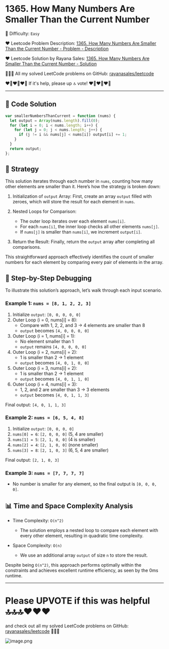 # 1365. How Many Numbers Are Smaller Than the Current Number

🌱 Difficulty: `Easy`

❤️ Leetcode Problem Description: [1365. How Many Numbers Are Smaller Than the Current Number - Problem - Description](https://leetcode.com/problems/how-many-numbers-are-smaller-than-the-current-number/description/)

❤️ Leetcode Solution by Rayana Sales: [1365. How Many Numbers Are Smaller Than the Current Number - Solution](https://leetcode.com/problems/how-many-numbers-are-smaller-than-the-current-number/solutions/6038980/9-lines-solution-beginner-friendly-javascript)

💁🏻‍♀️ All my solved LeetCode problems on GitHub: [rayanasales/leetcode](https://github.com/rayanasales/leetcode)

❤️‍🔥❤️‍🔥❤️‍🔥 If it's help, please up 🔝 vote! ❤️‍🔥❤️‍🔥❤️‍🔥

---

## 🚀 Code Solution

```javascript []
var smallerNumbersThanCurrent = function (nums) {
  let output = Array(nums.length).fill(0);
  for (let i = 0; i < nums.length; i++) {
    for (let j = 0; j < nums.length; j++) {
      if (j != i && nums[j] < nums[i]) output[i] += 1;
    }
  }
  return output;
};
```

## 💎 Strategy

This solution iterates through each number in `nums`, counting how many other elements are smaller than it. Here’s how the strategy is broken down:

1. Initialization of `output` Array: First, create an array `output` filled with zeroes, which will store the result for each element in `nums`.
2. Nested Loops for Comparison:

   - The outer loop iterates over each element `nums[i]`.
   - For each `nums[i]`, the inner loop checks all other elements `nums[j]`.
   - If `nums[j]` is smaller than `nums[i]`, we increment `output[i]`.

3. Return the Result: Finally, return the `output` array after completing all comparisons.

This straightforward approach effectively identifies the count of smaller numbers for each element by comparing every pair of elements in the array.

## 🔎 Step-by-Step Debugging

To illustrate this solution’s approach, let’s walk through each input scenario.

### Example 1: `nums = [8, 1, 2, 2, 3]`

1. Initialize `output`: `[0, 0, 0, 0, 0]`
2. Outer Loop (i = 0, nums[i] = 8):
   - Compare with 1, 2, 2, and 3 → 4 elements are smaller than 8
   - `output` becomes `[4, 0, 0, 0, 0]`
3. Outer Loop (i = 1, nums[i] = 1):
   - No element smaller than 1
   - `output` remains `[4, 0, 0, 0, 0]`
4. Outer Loop (i = 2, nums[i] = 2):
   - 1 is smaller than 2 → 1 element
   - `output` becomes `[4, 0, 1, 0, 0]`
5. Outer Loop (i = 3, nums[i] = 2):
   - 1 is smaller than 2 → 1 element
   - `output` becomes `[4, 0, 1, 1, 0]`
6. Outer Loop (i = 4, nums[i] = 3):
   - 1, 2, and 2 are smaller than 3 → 3 elements
   - `output` becomes `[4, 0, 1, 1, 3]`

Final output: `[4, 0, 1, 1, 3]`

### Example 2: `nums = [6, 5, 4, 8]`

1. Initialize `output`: `[0, 0, 0, 0]`
2. `nums[0] = 6`: `[2, 0, 0, 0]` (5, 4 are smaller)
3. `nums[1] = 5`: `[2, 1, 0, 0]` (4 is smaller)
4. `nums[2] = 4`: `[2, 1, 0, 0]` (none smaller)
5. `nums[3] = 8`: `[2, 1, 0, 3]` (6, 5, 4 are smaller)

Final output: `[2, 1, 0, 3]`

### Example 3: `nums = [7, 7, 7, 7]`

- No number is smaller for any element, so the final output is `[0, 0, 0, 0]`.

## 📊 Time and Space Complexity Analysis

- Time Complexity: `O(n^2)`

  - The solution employs a nested loop to compare each element with every other element, resulting in quadratic time complexity.

- Space Complexity: `O(n)`
  - We use an additional array `output` of size `n` to store the result.

Despite being `O(n^2)`, this approach performs optimally within the constraints and achieves excellent runtime efficiency, as seen by the 0ms runtime.

---

# Please UPVOTE if this was helpful 🔝🔝🔝❤️❤️❤️

and check out all my solved LeetCode problems on GitHub: [rayanasales/leetcode](https://github.com/rayanasales/leetcode) 🤙😚🤘

![image.png](https://assets.leetcode.com/users/images/57bce3b1-56e2-4c20-9cdf-b61fef26b93b_1725494158.6252415.png)
